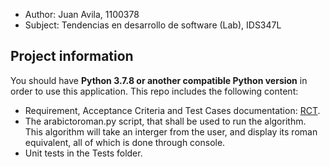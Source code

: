 - Author: Juan Avila, 1100378
- Subject: Tendencias en desarrollo de software (Lab), IDS347L 

## Project information
You should have **Python 3.7.8 or another compatible Python version** in order to use this application.
This repo includes the following content:
- Requirement, Acceptance Criteria and Test Cases documentation: [RCT](https://github.com/DefinitelyJuan/ArabicToRoman/blob/main/Docs/RCT.md).
- The arabictoroman.py script, that shall be used to run the algorithm. This algorithm will take an interger from the user, and display its roman equivalent, all of which is done through console.
- Unit tests in the Tests folder.
